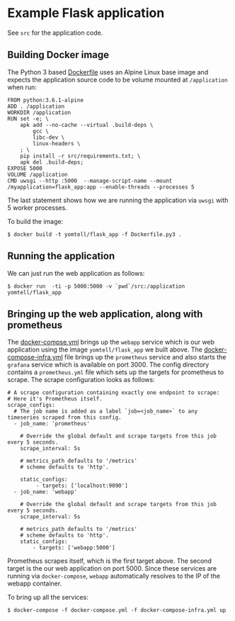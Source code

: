 # Example Flask application

See ``src`` for the application code.

## Building Docker image

The Python 3 based [Dockerfile](Dockerfile.py3) uses an Alpine Linux base image
and expects the application source code to be volume mounted at `/application`
when run:

```
FROM python:3.6.1-alpine
ADD . /application
WORKDIR /application
RUN set -e; \
	apk add --no-cache --virtual .build-deps \
		gcc \
		libc-dev \
		linux-headers \
	; \
	pip install -r src/requirements.txt; \
	apk del .build-deps;
EXPOSE 5000
VOLUME /application
CMD uwsgi --http :5000  --manage-script-name --mount /myapplication=flask_app:app --enable-threads --processes 5
```

The last statement shows how we are running the application via `uwsgi` with 5
worker processes.

To build the image:

```
$ docker build -t yomtell/flask_app -f Dockerfile.py3 .
```

## Running the application

We can just run the web application as follows:

```
$ docker run  -ti -p 5000:5000 -v `pwd`/src:/application yomtell/flask_app
```

## Bringing up the web application, along with prometheus

The [docker-compse.yml](docker-compose.yml) brings up the `webapp` service which is our web application
using the image `yomtell/flask_app` we built above. The [docker-compose-infra.yml](docker-compose-infra.yml)
file brings up the `prometheus` service and also starts the `grafana` service which
is available on port 3000. The config directory contains a `prometheus.yml` file
which sets up the targets for prometheus to scrape. The scrape configuration 
looks as follows:

```
# A scrape configuration containing exactly one endpoint to scrape:
# Here it's Prometheus itself.
scrape_configs:
  # The job name is added as a label `job=<job_name>` to any timeseries scraped from this config.
  - job_name: 'prometheus'

    # Override the global default and scrape targets from this job every 5 seconds.
    scrape_interval: 5s

    # metrics_path defaults to '/metrics'
    # scheme defaults to 'http'.

    static_configs:
         - targets: ['localhost:9090']
  - job_name: 'webapp'

    # Override the global default and scrape targets from this job every 5 seconds.
    scrape_interval: 5s

    # metrics_path defaults to '/metrics'
    # scheme defaults to 'http'.
    static_configs:
        - targets: ['webapp:5000']
```

Prometheus scrapes itself, which is the first target above. The second target
is the our web application on port 5000.
Since these services are running via `docker-compose`, `webapp` automatically resolves to the IP of the webapp container. 

To bring up all the services:

```
$ docker-compose -f docker-compose.yml -f docker-compose-infra.yml up
```

